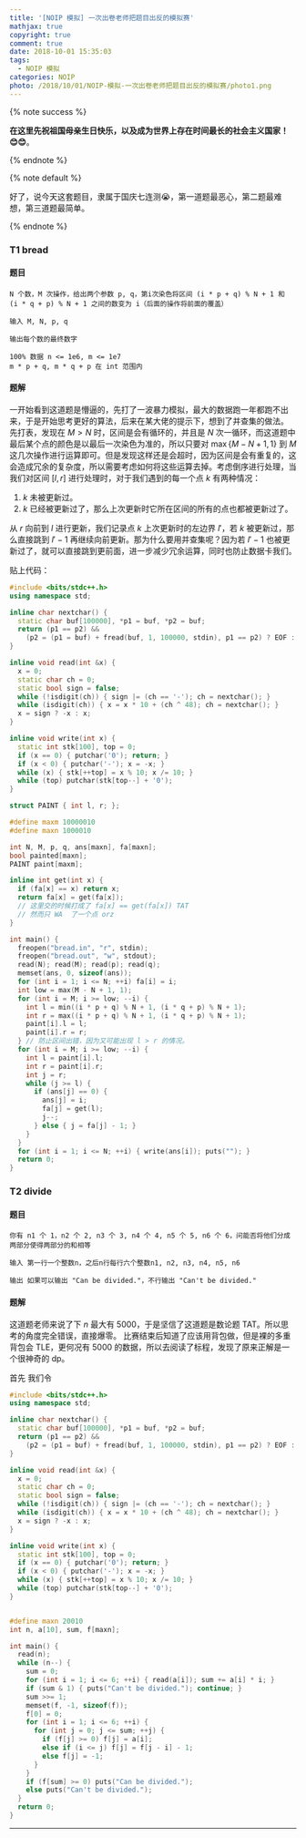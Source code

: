 ```yaml
---
title: '[NOIP 模拟] 一次出卷老师把题目出反的模拟赛'
mathjax: true
copyright: true
comment: true
date: 2018-10-01 15:35:03
tags:
  - NOIP 模拟
categories: NOIP
photo: /2018/10/01/NOIP-模拟-一次出卷老师把题目出反的模拟赛/photo1.png
---
```


{% note success %}

**在这里先祝祖国母亲生日快乐，以及成为世界上存在时间最长的社会主义国家！😊😊**。

{% endnote %}

{% note default %}

好了，说今天这套题目，隶属于国庆七连测😭，第一道题最恶心，第二题最难想，第三道题最简单。

{% endnote %}

<!-- more -->

### T1 bread

#### 题目

    N 个数，M 次操作，给出两个参数 p, q，第i次染色将区间 (i * p + q) % N + 1 和 (i * q + p) % N + 1 之间的数变为 i（后面的操作将前面的覆盖）

    输入 M, N, p, q

    输出每个数的最终数字

    100% 数据 n <= 1e6, m <= 1e7
    m * p + q, m * q + p 在 int 范围内

#### 题解

一开始看到这道题是懵逼的，先打了一波暴力模拟，最大的数据跑一年都跑不出来，于是开始思考更好的算法，后来在某大佬的提示下，想到了并查集的做法。
先打表，发现在 $M > N$ 时，区间是会有循环的，并且是 $N$ 次一循环，而这道题中最后某个点的颜色是以最后一次染色为准的，所以只要对 $\max\lbrace M - N + 1, 1\rbrace$ 到 $M$ 这几次操作进行运算即可。但是发现这样还是会超时，因为区间是会有重复的，这会造成冗余的复杂度，所以需要考虑如何将这些运算去掉。考虑倒序进行处理，当我们对区间 $[l, r]$ 进行处理时，对于我们遇到的每一个点 $k$ 有两种情况：

1. $k$ 未被更新过。
2. $k$ 已经被更新过了，那么上次更新时它所在区间的所有的点也都被更新过了。

从 $r$ 向前到 $l$ 进行更新，我们记录点 $k$ 上次更新时的左边界 $l'$，若 $k$ 被更新过，那么直接跳到 $l'-1$ 再继续向前更新。那为什么要用并查集呢？因为若 $l'-1$ 也被更新过了，就可以直接跳到更前面，进一步减少冗余运算，同时也防止数据卡我们。

贴上代码：
```cpp
#include <bits/stdc++.h>
using namespace std;

inline char nextchar() {
  static char buf[100000], *p1 = buf, *p2 = buf;
  return (p1 == p2) &&
    (p2 = (p1 = buf) + fread(buf, 1, 100000, stdin), p1 == p2) ? EOF : *p1++;
}

inline void read(int &x) {
  x = 0;
  static char ch = 0;
  static bool sign = false;
  while (!isdigit(ch)) { sign |= (ch == '-'); ch = nextchar(); }
  while (isdigit(ch)) { x = x * 10 + (ch ^ 48); ch = nextchar(); }
  x = sign ? -x : x;
}

inline void write(int x) {
  static int stk[100], top = 0;
  if (x == 0) { putchar('0'); return; }
  if (x < 0) { putchar('-'); x = -x; }
  while (x) { stk[++top] = x % 10; x /= 10; }
  while (top) putchar(stk[top--] + '0');
}

struct PAINT { int l, r; };

#define maxm 10000010
#define maxn 1000010

int N, M, p, q, ans[maxn], fa[maxn];
bool painted[maxn];
PAINT paint[maxm];

inline int get(int x) {
  if (fa[x] == x) return x;
  return fa[x] = get(fa[x]);
  // 这里交的时候打成了 fa[x] == get(fa[x]) TAT
  // 然而只 WA  了一个点 orz
}

int main() {
  freopen("bread.in", "r", stdin);
  freopen("bread.out", "w", stdout);
  read(N); read(M); read(p); read(q);
  memset(ans, 0, sizeof(ans));
  for (int i = 1; i <= N; ++i) fa[i] = i;
  int low = max(M - N + 1, 1);
  for (int i = M; i >= low; --i) {
    int l = min((i * p + q) % N + 1, (i * q + p) % N + 1);
    int r = max((i * p + q) % N + 1, (i * q + p) % N + 1);
    paint[i].l = l;
    paint[i].r = r;
  } // 防止区间出错，因为又可能出现 l > r 的情况。
  for (int i = M; i >= low; --i) {
    int l = paint[i].l;
    int r = paint[i].r;
    int j = r;
    while (j >= l) {
      if (ans[j] == 0) {
        ans[j] = i;
        fa[j] = get(l);
        j--;
      } else { j = fa[j] - 1; }
    }
  }
  for (int i = 1; i <= N; ++i) { write(ans[i]); puts(""); }
  return 0;
}
```

### T2 divide

#### 题目

    你有 n1 个 1，n2 个 2, n3 个 3, n4 个 4, n5 个 5, n6 个 6，问能否将他们分成两部分使得两部分的和相等

    输入 第一行一个整数n，之后n行每行六个整数n1, n2, n3, n4, n5, n6

    输出 如果可以输出 "Can be divided."，不行输出 "Can't be divided."

#### 题解

这道题老师来说了下 $n$ 最大有 $5000$，于是坚信了这道题是数论题 TAT。所以思考的角度完全错误，直接爆零。
比赛结束后知道了应该用背包做，但是裸的多重背包会 TLE，更何况有 $5000$ 的数据，所以去阅读了标程，发现了原来正解是一个很神奇的 dp。

首先 我们令



```cpp
#include <bits/stdc++.h>
using namespace std;

inline char nextchar() {
  static char buf[100000], *p1 = buf, *p2 = buf;
  return (p1 == p2) &&
    (p2 = (p1 = buf) + fread(buf, 1, 100000, stdin), p1 == p2) ? EOF : *p1++;
}

inline void read(int &x) {
  x = 0;
  static char ch = 0;
  static bool sign = false;
  while (!isdigit(ch)) { sign |= (ch == '-'); ch = nextchar(); }
  while (isdigit(ch)) { x = x * 10 + (ch ^ 48); ch = nextchar(); }
  x = sign ? -x : x;
}

inline void write(int x) {
  static int stk[100], top = 0;
  if (x == 0) { putchar('0'); return; }
  if (x < 0) { putchar('-'); x = -x; }
  while (x) { stk[++top] = x % 10; x /= 10; }
  while (top) putchar(stk[top--] + '0');
}


#define maxn 20010
int n, a[10], sum, f[maxn];

int main() {
  read(n);
  while (n--) {
    sum = 0;
    for (int i = 1; i <= 6; ++i) { read(a[i]); sum += a[i] * i; }
    if (sum & 1) { puts("Can't be divided."); continue; }
    sum >>= 1;
    memset(f, -1, sizeof(f));
    f[0] = 0;
    for (int i = 1; i <= 6; ++i) {
      for (int j = 0; j <= sum; ++j) {
        if (f[j] >= 0) f[j] = a[i];
        else if (i <= j) f[j] = f[j - i] - 1;
        else f[j] = -1; 
      }
    }
    if (f[sum] >= 0) puts("Can be divided.");
    else puts("Can't be divided.");
  }
  return 0;
}
```

---